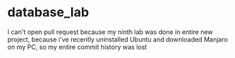 # database_lab
I can't open pull request because my ninth lab
was done in entire new project, because
i've recently uninstalled Ubuntu
and downloaded Manjaro on my PC, 
so my entire commit history was lost

